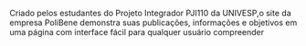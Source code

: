 Criado pelos estudantes do Projeto Integrador PJI110 da UNIVESP,o site da empresa PoliBene demonstra suas publicações, informações e objetivos em uma página com interface fácil para qualquer usuário compreender
